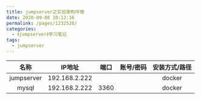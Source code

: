 ```yaml
---
title: jumpserver之实验架构环境
date: 2020-09-08 10:13:16
permalink: /pages/1232528/
categories:
  - 《jumpserver》学习笔记
tags:
  - jumpserver
---
```


|    名称    |    IP地址     | 端口 | 账号/密码 | 安装方式/路径 |
| :--------: | :-----------: | :--: | :-------: | :-----------: |
| jumpserver | 192.168.2.222 |      |           |    docker     |
|   mysql    | 192.168.2.222 | 3360 |           |    docker     |

<!-- more -->

